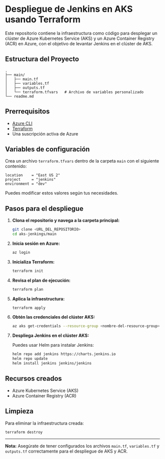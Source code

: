 # Despliegue de Jenkins en AKS usando Terraform

Este repositorio contiene la infraestructura como código para desplegar un clúster de Azure Kubernetes Service (AKS) y un Azure Container Registry (ACR) en Azure, con el objetivo de levantar Jenkins en el clúster de AKS.

## Estructura del Proyecto

```
.
├── main/
│   ├── main.tf
│   ├── variables.tf
│   ├── outputs.tf
│   └── terraform.tfvars   # Archivo de variables personalizado
└── readme.md
```

## Prerrequisitos

- [Azure CLI](https://docs.microsoft.com/es-es/cli/azure/install-azure-cli)
- [Terraform](https://developer.hashicorp.com/terraform/downloads)
- Una suscripción activa de Azure

## Variables de configuración

Crea un archivo `terraform.tfvars` dentro de la carpeta `main` con el siguiente contenido:

```hcl
location    = "East US 2"
project     = "jenkins"
environment = "dev"
```

Puedes modificar estos valores según tus necesidades.

## Pasos para el despliegue

1. **Clona el repositorio y navega a la carpeta principal:**

    ```bash
    git clone <URL_DEL_REPOSITORIO>
    cd aks-jenkings/main
    ```

2. **Inicia sesión en Azure:**

    ```bash
    az login
    ```

3. **Inicializa Terraform:**

    ```bash
    terraform init
    ```

4. **Revisa el plan de ejecución:**

    ```bash
    terraform plan
    ```

5. **Aplica la infraestructura:**

    ```bash
    terraform apply
    ```

6. **Obtén las credenciales del clúster AKS:**

    ```bash
    az aks get-credentials --resource-group <nombre-del-resource-group> --name <nombre-del-aks>
    ```

7. **Despliega Jenkins en el clúster AKS:**

    Puedes usar Helm para instalar Jenkins:

    ```bash
    helm repo add jenkins https://charts.jenkins.io
    helm repo update
    helm install jenkins jenkins/jenkins
    ```

## Recursos creados

- Azure Kubernetes Service (AKS)
- Azure Container Registry (ACR)

## Limpieza

Para eliminar la infraestructura creada:

```bash
terraform destroy
```

---

**Nota:** Asegúrate de tener configurados los archivos `main.tf`, `variables.tf` y `outputs.tf` correctamente para el despliegue de AKS y ACR.
